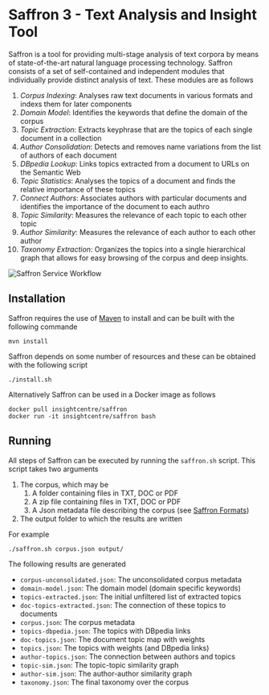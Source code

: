 Saffron 3 - Text Analysis and Insight Tool
==========================================

Saffron is a tool for providing multi-stage analysis of text corpora by means 
of state-of-the-art natural language processing technology. Saffron consists of
a set of self-contained and independent modules that individually provide 
distinct analysis of text. These modules are as follows

1. *Corpus Indexing*: Analyses raw text documents in various formats and indexs
them for later components
2. *Domain Model*: Identifies the keywords that define the domain of the corpus
3. *Topic Extraction*: Extracts keyphrase that are the topics of each single
document in a collection
4. *Author Consolidation*: Detects and removes name variations from the list 
of authors of each document
5. *DBpedia Lookup*: Links topics extracted from a document to URLs on the 
Semantic Web
6. *Topic Statistics*: Analyses the topics of a document and finds the relative
importance of these topics
7. *Connect Authors*: Associates authors with particular documents and 
identifies the importance of the document to each authro
8. *Topic Similarity*: Measures the relevance of each topic to each other topic
9. *Author Similarity*: Measures the relevance of each author to each other
author
10. *Taxonomy Extraction*: Organizes the topics into a single hierarchical 
graph that allows for easy browsing of the corpus and deep insights.

![Saffron Service Workflow](blob/master/docs/Saffron%20Services.png)

Installation
------------

Saffron requires the use of [Maven](https://maven.apache.org/) to install and 
can be built with the following commande

    mvn install

Saffron depends on some number of resources and these can be obtained with the
following script

    ./install.sh

Alternatively Saffron can be used in a Docker image as follows

    docker pull insightcentre/saffron
    docker run -it insightcentre/saffron bash

Running
-------

All steps of Saffron can be executed by running the `saffron.sh` script. This 
script takes two arguments

1. The corpus, which may be 
    1. A folder containing files in TXT, DOC or PDF
    2. A zip file containing files in TXT, DOC or PDF
    3. A Json metadata file describing the corpus (see [Saffron Formats](FORMATS.md))
2. The output folder to which the results are written

For example

    ./saffron.sh corpus.json output/

The following results are generated

* `corpus-unconsolidated.json`: The unconsolidated corpus metadata
* `domain-model.json`: The domain model (domain specific keywords)
* `topics-extracted.json`: The initial unfiltered list of extracted topics
* `doc-topics-extracted.json`: The connection of these topics to documents
* `corpus.json`: The corpus metadata
* `topics-dbpedia.json`: The topics with DBpedia links
* `doc-topics.json`: The document topic map with weights
* `topics.json`: The topics with weights (and DBpedia links)
* `author-topics.json`: The connection between authors and topics
* `topic-sim.json`: The topic-topic similarity graph
* `author-sim.json`: The author-author similarity graph
* `taxonomy.json`: The final taxonomy over the corpus
